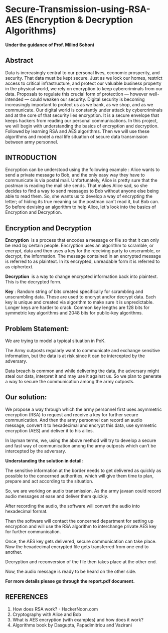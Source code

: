 # Secure-Transmission-using-RSA-AES (Encryption & Decryption Algorithms)

#### Under the guidance of Prof. Milind Sohoni

## Abstract

Data is increasingly central to our personal lives, economic prosperity, and security.
That data must be kept secure. Just as we lock our homes, restrict access to critical
infrastructure, and protect our valuable business property in the physical world, we
rely on encryption to keep cybercriminals from our data. Proposals to regulate this
crucial form of protection — however well-intended — could weaken our security.
Digital security is becoming increasingly important to protect us as we bank, as we
shop, and as we communicate. Our digital world is constantly under attack by
cybercriminals and at the core of that security lies encryption. It is a secure envelope
that keeps hackers from reading our personal communications.
In this project, we will begin with understanding the basics of encryption and
decryption. Followed by learning RSA and AES algorithms. Then we will use these
algorithms and model a real life situation of secure data transmission between army
personnel.

## INTRODUCTION

Encryption can be understood using the following example :
Alice wants to send a private message to Bob, and the only easy way they have to
communicate is via postal mail.
Unfortunately, Alice is pretty sure that the postman is reading the mail she sends.
That makes Alice sad, so she decides to find a way to send messages to Bob without
anyone else being able to read them.
So, she wants us to develop a way of encrypting the letter; of hiding its true meaning
so the postman can't read it, but Bob can.
So before devising an algorithm to help Alice, let's look into the basics of Encryption and Decryption.

## Encryption and Decryption

**Encryption** ​ is a process that encodes a message or file so that it can only be read by
certain people. Encryption uses an algorithm to scramble, or encrypt, data and then
uses a key for the receiving party to unscramble, or decrypt, the information. The
message contained in an encrypted message is referred to as plaintext. In its
encrypted, unreadable form it is referred to as ciphertext.

**Decryption** ​ is a way to change encrypted information back into plaintext. This is the
decrypted form.

**Key** ​: Random string of bits created specifically for scrambling and unscrambling data.
These are used to encrypt and/or decrypt data. Each key is unique and created via
algorithm to make sure it is unpredictable. Longer keys are harder to crack. Common
key lengths are 128 bits for symmetric key algorithms and 2048 bits for public-key
algorithms.

## Problem Statement:

We are trying to model a typical situation in PoK.

The Army outposts regularly want to communicate and exchange sensitive
information, but the data is at risk since it can be intercepted by the adversary.

Data breach is common and while delivering the data, the adversary might steal our
data, interpret it and may use it against us. So we plan to generate a way to secure the
communication among the army outposts.

## Our solution:

We propose a way through which the army personnel first uses asymmetric
encryption (RSA) to request and receive a key for further secure communication. And
then the army personnel can record an audio message, convert it to hexadecimal and
encrypt this data, use symmetric encryption (AES) and deliver it to his allies.

In layman terms, we, using the above method will try to develop a secure and fast
way of communication among the army outposts which can’t be intercepted by the
adversary.

**Understanding the solution in detail:**

The sensitive information at the border needs to get delivered as quickly as
possible to the concerned authorities, which will give them time to plan,
prepare and act according to the situation.

So, we are working on audio transmission. As the army javaan could record
audio messages at ease and deliver them quickly.

After recording the audio, the software will convert the audio into
hexadecimal format.

Then the software will contact the concerned department for setting up
encryption and will use the RSA algorithm to interchange private AES key for
further communication.

Once, the AES key gets delivered, secure communication can take place. Now
the hexadecimal encrypted file gets transferred from one end to another.

Decryption and reconversion of the file then takes place at the other end.

Now, the audio message is ready to be heard on the other side.

**For more details please go through the report.pdf document.**

## REFERENCES

1. How does RSA work? - HackerNoon.com
2. Cryptography with Alice and Bob
3. What is AES encryption (with examples) and how does it work?
4. Algorithms book by Dasgupta, Papadimitriou and Vazirani
